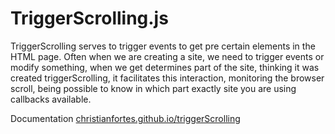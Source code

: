 # TriggerScrolling.js
TriggerScrolling serves to trigger events to get pre certain elements in the HTML page. Often when we are creating a site, we need to trigger events or modify something, when we get determines part of the site, thinking it was created triggerScrolling, it facilitates this interaction, monitoring the browser scroll, being possible to know in which part exactly site you are using callbacks available.

Documentation [christianfortes.github.io/triggerScrolling](http://christianfortes.github.io/triggerScrolling)